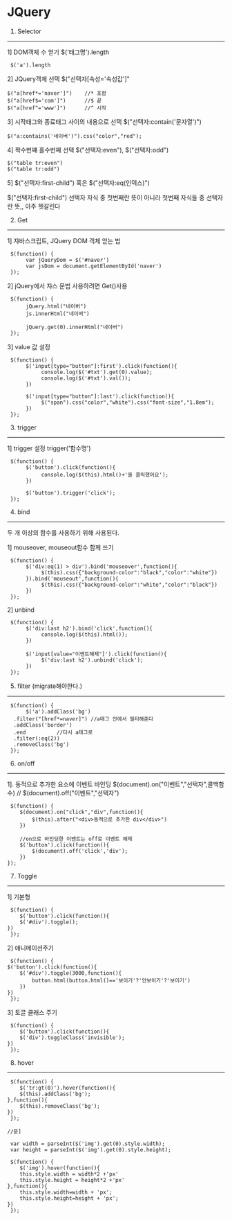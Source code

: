 # JQuery

1. Selector
---

1] DOM객체 수 얻기 $('태그명').length

     $('a').length
 
2] JQuery객체 선택 $("선택자[속성='속성값']"

    $("a[href*='naver']")    //* 포함
    $("a[href$='com']")      //$ 끝
    $("a[href^='www']")      //^ 시작
    
3] 시작태그와 종료태그 사이의 내용으로 선택 $("선택자:contain('문자열')")

    $("a:contains('네이버')").css("color","red");
    
4] 짝수번쨰 홀수번째 선택 $("선택자:even"), $("선택자:odd")

    $("table tr:even")
    $("table tr:odd")
  
5] $("선택자:first-child") 혹은 $("선택자:eq(인덱스)")

$("선택자:first-child") 선택자 자식 중 첫번째란 뜻이 아니라 첫번째 자식들 중 선택자 란 뜻,, 아주 헷갈린다
          
               
2. Get
--- 

1] 쟈바스크립트, JQuery DOM 객체 얻는 법

     $(function() {
          var jQueryDom = $('#naver')
          var jsDom = document.getElementById('naver')
     });

     
2] jQuery에서 쟈스 문법 사용하려면 Get()사용

     $(function() {
          jQuery.html("네이버")
          js.innerHtml("네이버")

          jQuery.get(0).innerHtml("네이버")
     });

     
3] value 값 설정

     $(function() {
          $('input[type="button"]:first').click(function(){
               console.log($('#txt').get(0).value);
               console.log($('#txt').val());
          })

          $('input[type="button"]:last').click(function(){
               $("span").css("color","white").css("font-size","1.8em");
          })
     });


3. trigger
---

1] trigger 설정 trigger('함수명')

     $(function() {
          $('button').click(function(){
               console.log($(this).html()+'을 클릭했어요');
          })

          $('button').trigger('click');
     });


4. bind
---

두 개 이상의 함수를 사용하기 위해 사용된다.

1] mouseover, mouseout함수 함께 쓰기
     
     $(function() {
          $('div:eq(1) > div').bind('mouseover',function(){
               $(this).css({"background-color":"black","color":"white"})
          }).bind('mouseout',function(){
               $(this).css({"background-color":"white","color":"black"})
          })
     });
     
2] unbind

     $(function() {
          $('div:last h2').bind('click',function(){
               console.log($(this).html());
          })

          $('input[value="이벤트해제"]').click(function(){
               $('div:last h2').unbind('click');
          })
     });
     
5. filter (migrate해야한다.)
---

     $(function() {
          $('a').addClass('bg')
	  .filter("[href*=naver]") //a태그 안에서 필터해준다
	  .addClass('border')
	  .end   		//다시 a태그로
	  .filter(:eq(2))
	  .removeClass('bg')
     });
     
6. on/off
---

1]. 동적으로 추가한 요소에 이벤트 바인딩  $(document).on("이벤트","선택자",콜백함수) // $(document).off("이벤트","선택자")
     
     $(function() {
		$(document).on("click","div",function(){
			$(this).after("<div>동적으로 추가한 div</div>")
		})
		
		//on으로 바인딩한 이벤트는 off로 이벤트 해제
		$('button').click(function(){
			$(document).off('click','div');
		})
	});
	
7. Toggle
---

1] 기본형
	
     $(function() {
     	$('button').click(function(){
		$('#div').toggle();
	})
     });


2] 애니메이션주기

     $(function() {
	$('button').click(function(){
		$('#div').toggle(3000,function(){
			button.html(button.html()=='보이기'?'안보이기'?'보이기')
		})
	})
     });

3] 토글 클래스 주기

     $(function() {
     	$('button').click(function(){
		$('div').toggleClass('invisible');
	})
     });

8. hover
---

     $(function() {
     	$('tr:gt(0)').hover(function(){
		$(this).addClass('bg');
	},function(){
		$(this).removeClass('bg');
	})
     });

	//문]
	
     var width = parseInt($('img').get(0).style.width);
     var height = parseInt($('img').get(0).style.height);

     $(function() {
     	$('img').hover(function(){
		this.style.width = width*2 +'px'
		this.style.height = height*2 +'px'
	},function(){
		this.style.width=width + 'px';
		this.style.height=height + 'px';
	})
     });
